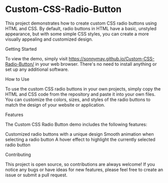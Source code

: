 # Custom-CSS-Radio-Button

This project demonstrates how to create custom CSS radio buttons using HTML and CSS. By default, radio buttons in HTML have a basic, unstyled appearance, but with some simple CSS styles, you can create a more visually appealing and customized design.

Getting Started

To view the demo, simply visit https://sonnymay.github.io/Custom-CSS-Radio-Button/ in your web browser. There's no need to install anything or set up any additional software.

How to Use

To use the custom CSS radio buttons in your own projects, simply copy the HTML and CSS code from the repository and paste it into your own files. You can customize the colors, sizes, and styles of the radio buttons to match the design of your website or application.

Features

The Custom CSS Radio Button demo includes the following features:

Customized radio buttons with a unique design
Smooth animation when selecting a radio button
A hover effect to highlight the currently selected radio button

Contributing

This project is open source, so contributions are always welcome! If you notice any bugs or have ideas for new features, please feel free to create an issue or submit a pull request.
